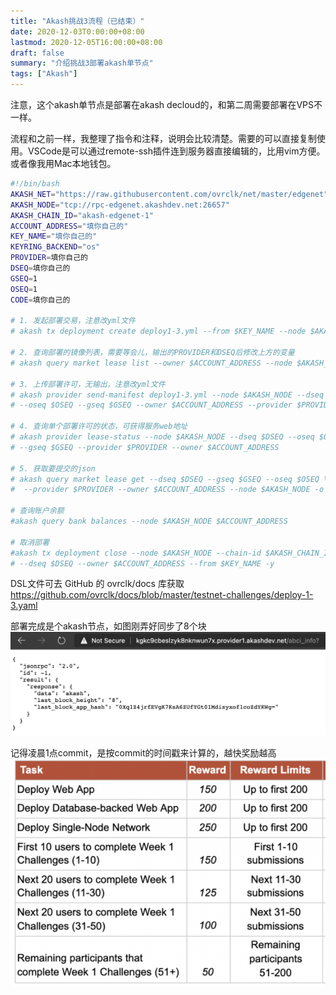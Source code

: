 ```yaml
---
title: "Akash挑战3流程（已结束）"
date: 2020-12-03T0:00:00+08:00
lastmod: 2020-12-05T16:00:00+08:00
draft: false
summary: "介绍挑战3部署akash单节点"
tags: ["Akash"]
---
```


注意，这个akash单节点是部署在akash decloud的，和第二周需要部署在VPS不一样。

流程和之前一样，我整理了指令和注释，说明会比较清楚。需要的可以直接复制使用。VSCode是可以通过remote-ssh插件连到服务器直接编辑的，比用vim方便。或者像我用Mac本地钱包。

```bash
#!/bin/bash
AKASH_NET="https://raw.githubusercontent.com/ovrclk/net/master/edgenet"
AKASH_NODE="tcp://rpc-edgenet.akashdev.net:26657"
AKASH_CHAIN_ID="akash-edgenet-1"
ACCOUNT_ADDRESS="填你自己的"
KEY_NAME="填你自己的"
KEYRING_BACKEND="os"
PROVIDER=填你自己的
DSEQ=填你自己的
GSEQ=1
OSEQ=1
CODE=填你自己的

# 1. 发起部署交易，注意改yml文件
# akash tx deployment create deploy1-3.yml --from $KEY_NAME --node $AKASH_NODE --chain-id $AKASH_CHAIN_ID -y

# 2. 查询部署的镜像列表，需要等会儿，输出的PROVIDER和DSEQ后修改上方的变量
# akash query market lease list --owner $ACCOUNT_ADDRESS --node $AKASH_NODE --state active

# 3. 上传部署许可，无输出，注意改yml文件
# akash provider send-manifest deploy1-3.yml --node $AKASH_NODE --dseq $DSEQ \
# --oseq $OSEQ --gseq $GSEQ --owner $ACCOUNT_ADDRESS --provider $PROVIDER

# 4. 查询单个部署许可的状态，可获得服务web地址
# akash provider lease-status --node $AKASH_NODE --dseq $DSEQ --oseq $OSEQ \
# --gseq $GSEQ --provider $PROVIDER --owner $ACCOUNT_ADDRESS

# 5. 获取要提交的json
# akash query market lease get --dseq $DSEQ --gseq $GSEQ --oseq $OSEQ \
#  --provider $PROVIDER --owner $ACCOUNT_ADDRESS --node $AKASH_NODE -o json > $CODE.json

# 查询账户余额
#akash query bank balances --node $AKASH_NODE $ACCOUNT_ADDRESS

# 取消部署
#akash tx deployment close --node $AKASH_NODE --chain-id $AKASH_CHAIN_ID \
# --dseq $DSEQ --owner $ACCOUNT_ADDRESS --from $KEY_NAME -y
```

DSL文件可去 GitHub 的 ovrclk/docs 库获取 https://github.com/ovrclk/docs/blob/master/testnet-challenges/deploy-1-3.yaml

部署完成是个akash节点，如图刚弄好同步了8个块
![](akash单节点.png)

记得凌晨1点commit，是按commit的时间戳来计算的，越快奖励越高
![](head.png)
